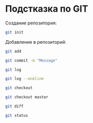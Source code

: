 # Подстказка по GIT

Создание репозитория:
```sh
git init
```

Добавление в репозиторий:
```sh
git add
```


```sh
git commit -m "Message"
```

```sh
git log
```

```sh
git log --oneline
```

```sh
git checkout
```

```sh
git checkout master
```

```sh
git diff
```

```sh
git status
```
